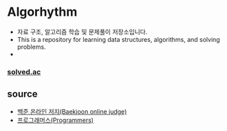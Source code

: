 # Algorhythm
- 자료 구조, 알고리즘 학습 및 문제풀이 저장소입니다.
- This is a repository for learning data structures, algorithms, and solving problems.
- 
### [solved.ac](https://solved.ac/profile/eunhomoon)

## source
- [백준 온라인 저지(Baekjoon online judge)](https://www.acmicpc.net/)
- [프로그래머스(Programmers)](https://programmers.co.kr/)

